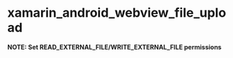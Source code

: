 # xamarin_android_webview_file_upload

**NOTE: Set READ_EXTERNAL_FILE/WRITE_EXTERNAL_FILE permissions**
